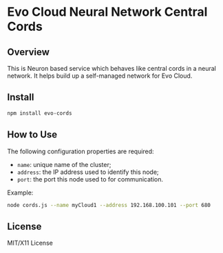 # Evo Cloud Neural Network Central Cords

## Overview

This is Neuron based service which behaves like central cords in a neural network.
It helps build up a self-managed network for Evo Cloud.

## Install

```bash
npm install evo-cords
```

## How to Use

The following configuration properties are required:
- `name`: unique name of the cluster;
- `address`: the IP address used to identify this node;
- `port`: the port this node used to for communication.

Example:

```bash
node cords.js --name myCloud1 --address 192.168.100.101 --port 680
```

## License

MIT/X11 License
